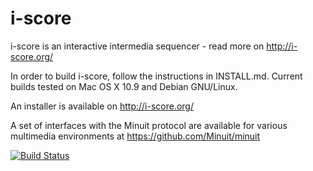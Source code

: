 # i-score

i-score is an interactive intermedia sequencer - read more on http://i-score.org/

In order to build i-score, follow the instructions in INSTALL.md.
Current builds tested on Mac OS X 10.9 and Debian GNU/Linux.

An installer is available on http://i-score.org/

A set of interfaces with the Minuit protocol are available for various multimedia environments at https://github.com/Minuit/minuit



[![Build Status](https://travis-ci.org/i-score/i-score.svg)](https://travis-ci.org/i-score/i-score)

